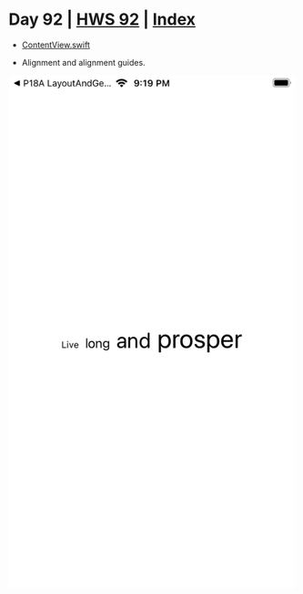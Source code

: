 # Day 92 | [HWS 92](https://www.hackingwithswift.com/100/swiftui/92) | [Index](https://github.com/JulesMoorhouse/100DaysOfSwiftUI/blob/main/README.md)

- [ContentView.swift](https://github.com/JulesMoorhouse/100DaysOfSwiftUI/blob/main/P18B%20LayoutAndGeometry/P18B%20LayoutAndGeometry/ContentView.swift)
  
- Alignment and alignment guides.

<img src="../Images/day92b.png" />
